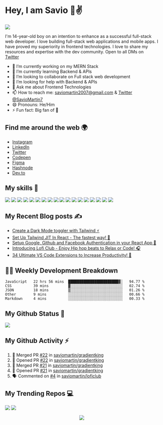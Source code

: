 # Hey, I am Savio 👋✌️

![](https://readme-typing-svg.herokuapp.com?font=Montserrat&color=49D3DF&lines=I'm+a+Frontend+Web+Developer;I'm+a+UI%2FUX+Designer)

I'm 14-year-old boy on an intention to enhance as a successful full-stack web developer. I love building full-stack web applications and mobile apps. I have proved my superiority in frontend technologies. I love to share my resources and expertise with the dev community. Open to all DMs on [Twitter](https://twitter.com/SavioMartin7)

- 🔭 I’m currently working on my MERN Stack
- 🌱 I’m currently learning Backend & APIs
- 👯 I’m looking to collaborate on Full stack web development
- 🤔 I’m looking for help with Backend & APIs
- 💬 Ask me about Frontend Technologies
- 📫 How to reach me: [saviomartin2007@gmail.com](mailto:saviomartin2007@gmail.com) & [Twitter @SavioMartin7](https://twitter.com/SavioMartin7)
- 😄 Pronouns: He/Him
- ⚡ Fun fact: Big fan of 🌈

## Find me around the web 🌍

- [Instagram](https://www.instagram.com/teen_developer/)
- [LinkedIn](https://www.linkedin.com/in/saviomartin)
- [Twitter](https://twitter.com/saviomartin7)
- [Codepen](https://codepen.io/saviomartin/)
- [Figma](https://www.figma.com/@saviomartin)
- [Hashnode](https://hashnode.com/@saviomartin)
- [Dev.to](https://dev.to/saviomartin)

## My skills 🚀

![](https://img.shields.io/badge/HTML5-E34F26?style=for-the-badge&logo=html5&logoColor=white)
![](https://img.shields.io/badge/JavaScript-F7DF1E?style=for-the-badge&logo=javascript&logoColor=black)
![](https://img.shields.io/badge/Node.js-43853D?style=for-the-badge&logo=node.js&logoColor=white)
![](https://img.shields.io/badge/CSS3-1572B6?style=for-the-badge&logo=css3&logoColor=white)
![](https://img.shields.io/badge/Sass-CC6699?style=for-the-badge&logo=sass&logoColor=white)
![](https://img.shields.io/badge/Markdown-000000?style=for-the-badge&logo=markdown&logoColor=white)
![](https://img.shields.io/badge/Express.js-404D59?style=for-the-badge)
![](https://img.shields.io/badge/React-20232A?style=for-the-badge&logo=react&logoColor=61DAFB)
![](https://img.shields.io/badge/Tailwind_CSS-38B2AC?style=for-the-badge&logo=tailwind-css&logoColor=white)
![](https://img.shields.io/badge/Bootstrap-563D7C?style=for-the-badge&logo=bootstrap&logoColor=white)
![](https://img.shields.io/badge/Material--UI-0081CB?style=for-the-badge&logo=material-ui&logoColor=white)
![](https://img.shields.io/badge/Redux-593D88?style=for-the-badge&logo=redux&logoColor=white)
![](https://img.shields.io/badge/jQuery-0769AD?style=for-the-badge&logo=jquery&logoColor=white)
![](https://img.shields.io/badge/Netlify-00C7B7?style=for-the-badge&logo=netlify&logoColor=white)
![](https://img.shields.io/badge/MongoDB-4EA94B?style=for-the-badge&logo=mongodb&logoColor=white)
![](https://img.shields.io/badge/Heroku-430098?style=for-the-badge&logo=heroku&logoColor=white)
![](https://img.shields.io/badge/Google_Cloud-4285F4?style=for-the-badge&logo=google-cloud&logoColor=white)
![](https://img.shields.io/badge/figma-0AC97F?style=for-the-badge&logo=figma&logoColor=white)

## My Recent Blog posts ✍️

<!-- BLOG-POST-LIST:START -->
- [Create a Dark Mode toggler with Tailwind ⚡️](https://savio.xyz/create-a-dark-mode-toggler-with-tailwind)
- [Set Up Tailwind JIT In React - The fastest way! 🚀](https://savio.xyz/set-up-tailwind-jit-in-react-the-fastest-way)
- [Setup Google, Github and Facebook Authentication in your React App 🚀](https://savio.xyz/setup-google-github-and-facebook-authentication-in-your-react-app)
- [Introducing Lofi Club - Enjoy Hip hop beats to Relax or Code! 🎧](https://savio.xyz/introducing-lofi-club-enjoy-hip-hop-beats-to-relax-or-code)
- [34 Ultimate VS Code Extensions to Increase Productivity! 💪](https://savio.xyz/34-ultimate-vs-code-extensions-to-increase-productivity)
<!-- BLOG-POST-LIST:END -->

## 👨‍💻 Weekly Development Breakdown

<!--START_SECTION:waka-->
```text
JavaScript   22 hrs 56 mins  ███████████████████████▓░   94.77 % 
CSS          39 mins         ▓░░░░░░░░░░░░░░░░░░░░░░░░   02.74 % 
JSON         18 mins         ▒░░░░░░░░░░░░░░░░░░░░░░░░   01.26 % 
Other        9 mins          ░░░░░░░░░░░░░░░░░░░░░░░░░   00.66 % 
Markdown     4 mins          ░░░░░░░░░░░░░░░░░░░░░░░░░   00.33 % 
```
<!--END_SECTION:waka-->

## My Github Status 🦸

![](https://github-readme-stats.vercel.app/api?username=saviomartin&show_icons=true&bg_color=45,fc00ff,00dbde&title_color=fff&text_color=fff)

## My Github Activity ⚡

<!--START_SECTION:activity-->
1. 🎉 Merged PR [#22](https://github.com/saviomartin/gradientking/pull/22) in [saviomartin/gradientking](https://github.com/saviomartin/gradientking)
2. 💪 Opened PR [#22](https://github.com/saviomartin/gradientking/pull/22) in [saviomartin/gradientking](https://github.com/saviomartin/gradientking)
3. 🎉 Merged PR [#21](https://github.com/saviomartin/gradientking/pull/21) in [saviomartin/gradientking](https://github.com/saviomartin/gradientking)
4. 💪 Opened PR [#21](https://github.com/saviomartin/gradientking/pull/21) in [saviomartin/gradientking](https://github.com/saviomartin/gradientking)
5. 🗣 Commented on [#4](https://github.com/saviomartin/loficlub/issues/4) in [saviomartin/loficlub](https://github.com/saviomartin/loficlub)
<!--END_SECTION:activity-->

## My Trending Repos 💻

[![](https://github-readme-stats.vercel.app/api/pin/?username=saviomartin&repo=gradientking&bg_color=45,fc00ff,00dbde&title_color=fff&text_color=fff)](https://github.com/saviomartin/gradientking)
[![](https://github-readme-stats.vercel.app/api/pin/?username=saviomartin&repo=hashtree&bg_color=45,fc00ff,00dbde&title_color=fff&text_color=fff)](https://github.com/saviomartin/hashtree)

<p align='center'><img src='https://visitor-badge.laobi.icu/badge?page_id=saviomartin'></p>

